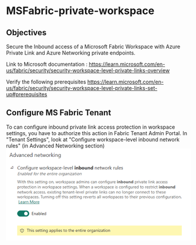 # MSFabric-private-workspace



## Objectives

Secure the Inbound access of a Microsoft Fabric Workspace with Azure Private Link and Azure Networking private endpoints.

Link to Microsoft documentation :
<https://learn.microsoft.com/en-us/fabric/security/security-workspace-level-private-links-overview>

Verify the following prerequisites
<https://learn.microsoft.com/en-us/fabric/security/security-workspace-level-private-links-set-up#prerequisites>

## Configure MS Fabric Tenant

To can configure inbound private link access protection in workspace settings, you have to authorize this action in Fabric Tenant Admin Portal.
In "Tenant Settings", look at "Configure workspace-level inbound network rules" (in Advanced Networking section)
![alt text](images/workspace-inbound-network-rules.png)


